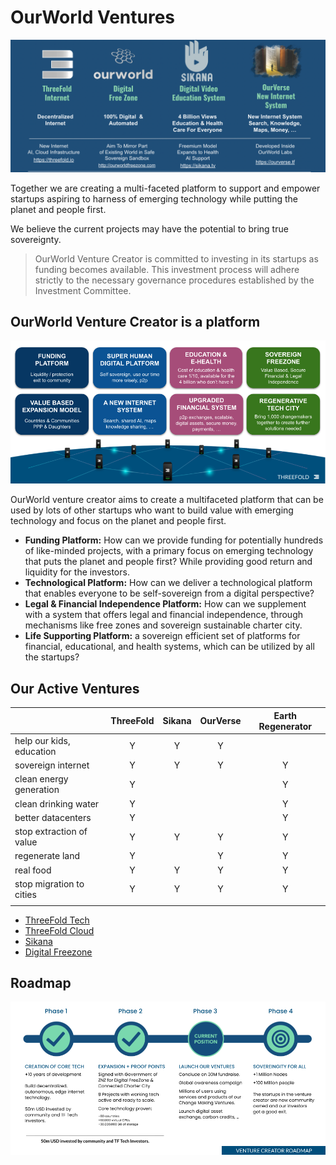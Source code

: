 

# OurWorld Ventures


![](img/ventures.png)

Together we are creating a multi-faceted platform to support and empower startups aspiring to harness of emerging technology while putting the planet and people first.

We believe the current projects may have the potential to bring true sovereignty.

> OurWorld Venture Creator is committed to investing in its startups as funding becomes available. This investment process will adhere strictly to the necessary governance procedures established by the Investment Committee.

## OurWorld Venture Creator is a platform

![alt_text](img/platform.png)

OurWorld venture creator aims to create a multifaceted platform that can be used by lots of other startups who want to build value with emerging technology and focus on the planet and people first.

* **Funding Platform:** How can we provide funding for potentially hundreds of like-minded projects, with a primary focus on emerging technology that puts the planet and people first? While providing good return and liquidity for the investors.
* **Technological Platform:** How can we deliver a technological platform that enables everyone to be self-sovereign from a digital perspective?
* **Legal & Financial Independence Platform:** How can we supplement with a system that offers legal and financial independence, through mechanisms like free zones and sovereign sustainable charter city.
* **Life Supporting Platform:** a sovereign efficient set of platforms for financial, educational, and health systems, which can be utilized by all the startups?


## Our Active Ventures


|                          | ThreeFold | Sikana | OurVerse | Earth Regenerator |
|--------------------------|:---------:|:------:|:--------:|:-----------------:|
| help our kids, education |     Y     |    Y   |     Y    |                   |
| sovereign internet       |     Y     |    Y   |     Y    |         Y         |
| clean energy generation  |     Y     |        |          |         Y         |
| clean drinking water     |     Y     |        |          |         Y         |
| better datacenters       |     Y     |        |          |         Y         |
| stop extraction of value |     Y     |    Y   |     Y    |         Y         |
| regenerate land          |     Y     |        |     Y    |         Y         |
| real food                |     Y     |    Y   |     Y    |         Y         |
| stop migration to cities |     Y     |    Y   |     Y    |         Y         |
|                          |           |        |          |                   |


- [ThreeFold Tech](threefold_tech.md)
- [ThreeFold Cloud](threefold_cloud.md)
- [Sikana](sikana.md)
- [Digital Freezone](freezone.md)

## Roadmap

![alt_text](img/roadmap.png)

